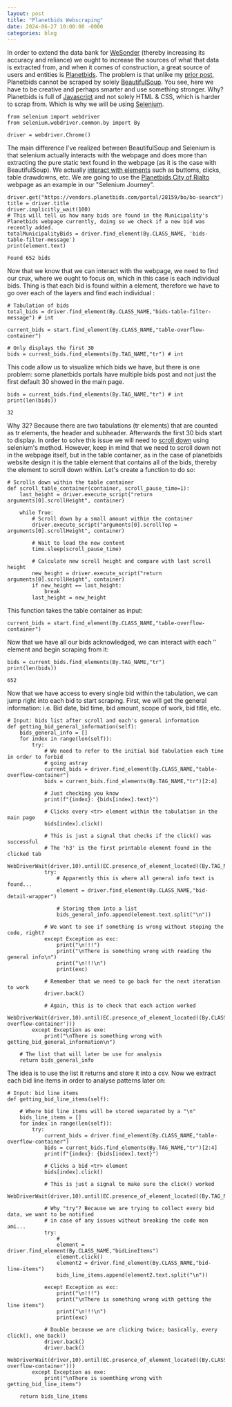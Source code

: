 ```yaml
---
layout: post
title: "Planetbids Webscraping"
date: 2024-06-27 10:00:00 -0000
categories: blog
---
```

In order to extend the data bank for [WeSonder](https://wesonder.com/) (thereby increasing its accuracy and reliance) we ought to increase the sources of what that data is extracted from, 
and when it comes of construction, a great source of users and entities is [Planetbids](https://home.planetbids.com/).
The problem is that unlike my [prior post](https://damiamalfaro.github.io/blog/2024/06/25/CaliforniaMunicipalities.html), Planetbids cannot be scraped by solely [BeautifulSoup](https://beautiful-soup-4.readthedocs.io/en/latest/). You see,
here we have to be creative and perhaps smarter and use something stronger. Why? Planetbids is full of [Javascript](https://www.simplilearn.com/html-vs-javascript-article#:~:text=The%20most%20basic%20difference%20is,the%20behavior%20of%20the%20page.) and not solely HTML & CSS, which is harder to scrap from.
Which is why we will be using [Selenium](https://www.selenium.dev/documentation/).

```python3
from selenium import webdriver
from selenium.webdriver.common.by import By

driver = webdriver.Chrome()
```
The main difference I've realized between BeautifulSoup and Selenium is that selenium actually interacts with the webpage and does more than extracting the
pure static text found in the webpage (as it is the case with BeautifulSoup).
We actually [interact with elements](https://www.selenium.dev/documentation/webdriver/elements/interactions/) such as buttoms, clicks, table drawdowns, etc.
We are going to use the [Planetbids City of Rialto](https://vendors.planetbids.com/portal/28159/bo/bo-search) webpage as an example in our "Selenium Journey".
```python3
driver.get("https://vendors.planetbids.com/portal/28159/bo/bo-search")
title = driver.title
driver.implicitly_wait(100)
# This will tell us how many bids are found in the Municipality's Planetbids webpage currently, doing so we check if a new bid was recently added.
totalMunicipalityBids = driver.find_element(By.CLASS_NAME, 'bids-table-filter-message')
print(element.text)
```
```python3
Found 652 bids
```
Now that we know that we can interact with the webpage, we need to find our crux, where we ought to focus on, which in this case
is each individual bids. Thing is that each bid is found within a <tr> element, therefore we have to go over each of the
layers and find each individual <tr>:
```python3
# Tabulation of bids
total_bids = driver.find_element(By.CLASS_NAME,"bids-table-filter-message") # int

current_bids = start.find_element(By.CLASS_NAME,"table-overflow-container")

# Only displays the first 30
bids = current_bids.find_elements(By.TAG_NAME,"tr") # int
```
This code allow us to visualize which bids we have, but there is one problem: some planetbids portals have multiple
bids post and not just the first default 30 showed in the main page. 
```python3
bids = current_bids.find_elements(By.TAG_NAME,"tr") # int
print(len(bids))
```
```
32
```
Why 32? Because there are two tabulations (tr elements) that are counted as tr elements, the header and subheader. Afterwards
the first 30 bids start to display.
In order to solve this issue we will need to [scroll down](https://stackoverflow.com/questions/20986631/how-can-i-scroll-a-web-page-using-selenium-webdriver-in-python) using
selenium's method. However, keep in mind that we need to scroll down not in the webpage itself, but in the table container, as in the case of planetbids website design it is
the table element that contains all of the bids, thereby the element to scroll down within. Let's create a function to do so:
```python3
# Scrolls down within the table container
def scroll_table_container(container, scroll_pause_time=1):
    last_height = driver.execute_script("return arguments[0].scrollHeight", container)
    
    while True:
        # Scroll down by a small amount within the container
        driver.execute_script("arguments[0].scrollTop = arguments[0].scrollHeight", container)
        
        # Wait to load the new content
        time.sleep(scroll_pause_time)
        
        # Calculate new scroll height and compare with last scroll height
        new_height = driver.execute_script("return arguments[0].scrollHeight", container)
        if new_height == last_height:
            break
        last_height = new_height
```
This function takes the table container as input:
```python3
current_bids = start.find_element(By.CLASS_NAME,"table-overflow-container")
```
Now that we have all our bids acknowledged, we can interact with each '<tr>' element and begin scraping from it:
```python3
bids = current_bids.find_elements(By.TAG_NAME,"tr")
print(len(bids))
```
```python3
652
```
Now that we have access to every single bid within the tabulation, we can jump right into each bid to start scraping.
First, we will get the general information: i.e. Bid date, bid time, bid amount, scope of work, bid title, etc.
```python3
# Input: bids list after scroll and each's general information
def getting_bid_general_information(self):
	bids_general_info = []
	for index in range(len(self)):
		try:
			# We need to refer to the initial bid tabulation each time in order to forbid
			# going astray
			current_bids = driver.find_element(By.CLASS_NAME,"table-overflow-container")
			bids = current_bids.find_elements(By.TAG_NAME,"tr")[2:4]

			# Just checking you know
			print(f"{index}: {bids[index].text}")

			# Clicks every <tr> element within the tabulation in the main page
			bids[index].click()

			# This is just a signal that checks if the click() was successful
			# The 'h3' is the first printable element found in the clicked tab
			WebDriverWait(driver,10).until(EC.presence_of_element_located((By.TAG_NAME,"h3")))
			try:
				# Apparently this is where all general info text is found...
				element = driver.find_element(By.CLASS_NAME,"bid-detail-wrapper")

				# Storing them into a list	
				bids_general_info.append(element.text.split("\n"))

			# We want to see if something is wrong without stoping the code, right?
			except Exception as exc:
				print("\n!!!")
				print("\nThere is something wrong with reading the general info\n")
				print("\n!!!\n")
				print(exc)

			# Remember that we need to go back for the next iteration to work
			driver.back()

			# Again, this is to check that each action worked
			WebDriverWait(driver,10).until(EC.presence_of_element_located((By.CLASS_NAME,'table-overflow-container')))
		except Exception as exe:
			print("\nThere is something wrong with getting_bid_general_information\n")

	# The list that will later be use for analysis
	return bids_general_info
```
The idea is to use the list it returns and store it into a csv.
Now we extract each bid line items in order to analyse patterns later on:
```python3
# Input: bid line items
def getting_bid_line_items(self):

	# Where bid line items will be stored separated by a "\n"
	bids_line_items = []
	for index in range(len(self)):
		try:
			current_bids = driver.find_element(By.CLASS_NAME,"table-overflow-container")
			bids = current_bids.find_elements(By.TAG_NAME,"tr")[2:4]
			print(f"{index}: {bids[index].text}")

			# Clicks a bid <tr> element
			bids[index].click()

			# This is just a signal to make sure the click() worked
			WebDriverWait(driver,10).until(EC.presence_of_element_located((By.TAG_NAME,"h3")))

			# Why "try"? Because we are trying to collect every bid data, we want to be notified 
			# in case of any issues without breaking the code mon ami...
			try:
				# 
				element = driver.find_element(By.CLASS_NAME,"bidLineItems")
				element.click()
				element2 = driver.find_element(By.CLASS_NAME,"bid-line-items")
				bids_line_items.append(element2.text.split("\n"))

			except Exception as exc:
				print("\n!!!")
				print("\nThere is something wrong with getting the line items")
				print("\n!!!\n")
				print(exc)

			# Double because we are clicking twice; basically, every click(), one back()
			driver.back()
			driver.back()
			WebDriverWait(driver,10).until(EC.presence_of_element_located((By.CLASS_NAME,'table-overflow-container')))
		except Exception as exe:
			print("\nThere is soemthing wrong with getting_bid_line_items")

	return bids_line_items
```



